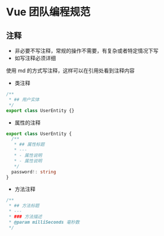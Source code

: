 # Vue 团队编程规范

## 注释

- 非必要不写注释，常规的操作不需要，有复杂或者特定情况下写
- 如写注释必须详细

使用 md 的方式写注释，这样可以在引用处看到注释内容

- 类注释

```ts
/**
 * ## 用户实体
 */
export class UserEntity {}
```

- 属性的注释

```ts
export class UserEntity {
  /**
   * ## 属性标题
   * ---
   * - 属性说明
   * - 属性说明
   */
  password!: string
}
```

- 方法注释

```ts
/**
 * ## 方法标题
 * ---
 * ### 方法描述
 * @param milliSeconds 毫秒数
 */
```
